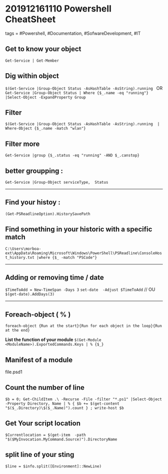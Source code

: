# 201912161110 Powershell CheatSheet
tags = #Powershell, #Documentation, #SofwareDevelopment, #IT


## Get to know your object
`Get-Service | Get-Member`


## Dig within object 
`$(Get-Service |Group-Object Status -AsHashTable -AsString).running `
OR 
`Get-Service |Group-Object Status | Where {$_.name -eq "running"} |Select-Object -ExpandProperty Group`


## Filter 
`$(Get-Service |Group-Object Status -AsHashTable -AsString).running  | Where-Object {$_.name -match "wlan"}`

## Filter more
`Get-Service |group {$_.status -eq "running" -AND $_.canstop}`


## better groupping :
`Get-Service |Group-Object serviceType,  Status`


-----
## Find your histoy :
`(Get-PSReadlineOption).HistorySavePath`

## Find something in your historic with a specific match
`C:\Users\morboa-ext\AppData\Roaming\Microsoft\Windows\PowerShell\PSReadline\ConsoleHost_history.txt |where {$_ -match "PSCode"}`
 
 
-------
## Adding or removing time / date
`$TimeToAdd = New-TimeSpan -Days 3`
`set-date  -Adjust $TimeToAdd`
// OU
`$(get-date).AddDays(3)`


----------------

## Foreach-object ( % )
`foreach-object {Run at the start}{Run for each object in the loop}{Run at the end}`

**List the function of your module** 
`$(Get-Module <ModuleName>).ExportedCommands.Keys | % {$_}`


## Manifest of a module

file.psd1


## Count the number of line 
`$b = 0; Get-ChildItem .\ -Recurse -File -filter "*.ps1" |Select-Object -Property Directory, Name | % { $b += $(get-content  "$($_.Directory)\$($_.Name)").count } ; write-host $b`

## Get Your script location
`$Currentlocation = $(get-item  -path "$($MyInvocation.MyCommand.Source)").DirectoryName`

## split line of your sting
`$line = $info.split([Environment]::NewLine)`
